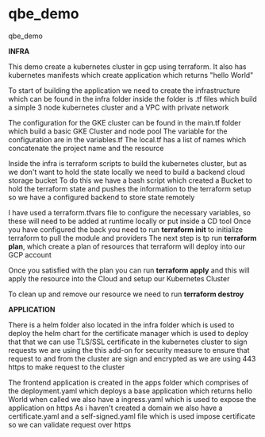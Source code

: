 # qbe_demo
qbe_demo

**INFRA**

This demo create a kubernetes cluster in gcp using terraform.
It also has kubernetes manifests which create application which returns "hello World"

To start of building the application we need to create the infrastructure which can be found in the infra folder
inside the folder is .tf files which build a simple 3 node kubernetes cluster and a VPC with private network

The configuration for the GKE cluster can be found in the main.tf folder which build a basic GKE Cluster and node pool
The variable for the configuration are in the variables.tf 
The local.tf has a list of names which concatenate the project name and the resource

Inside the infra is terraform scripts to build the kubernetes cluster, but as we don't want to hold the state locally we need to build a backend cloud storage bucket To do this we have a bash script which created a Bucket to hold the terraform state and pushes the information to the terraform setup so we have a configured backend to store state remotely

I have used a terraform.tfvars file to configure the necessary variables, so these will need to be added at runtime locally or put inside a CD tool
Once you have configured the back you need to run **terraform init** to initialize terraform to pull the module and providers
The next step is tp run **terraform plan**, which create a plan of resources that terraform will deploy into our GCP account

Once you satisfied with the plan you can run **terraform apply** and this will apply the resource into the Cloud and setup our Kubernetes Cluster

To clean up and remove our resource we need to run **terraform destroy**

**APPLICATION**

There is a helm folder also located in the infra folder which is used to deploy the helm chart for the certificate manager which is used to deploy that that we can 
use TLS/SSL certificate in the kubernetes cluster to sign requests 
we are using the this add-on for security measure to ensure that request to and from the cluster are sign and encrypted as we are using 443 https to make request to the cluster

The frontend application is created in the apps folder which comprises of the deployment.yaml which deploys a base application which returns hello World when called
we also have a ingress.yaml which is used to expose the application on https 
As i haven't created a domain we also have a certificate.yaml and a self-signed.yaml file which is used impose certificate so we can validate request over https